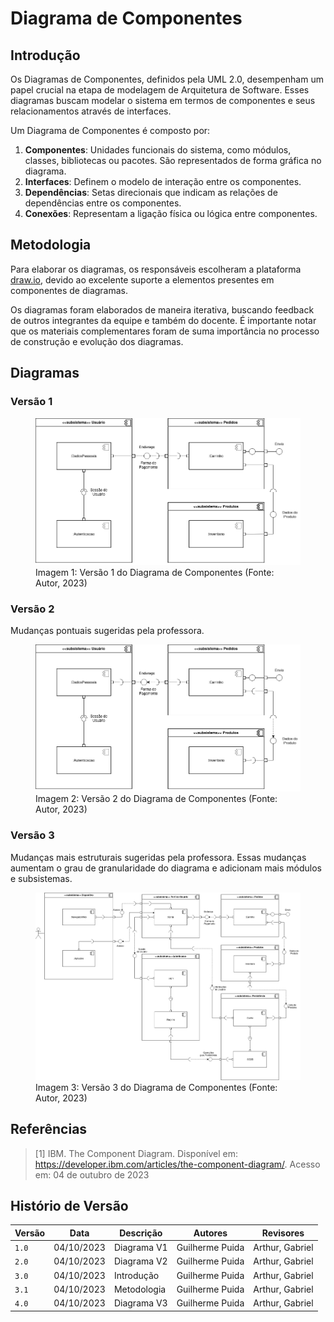 # Diagrama de Componentes

## Introdução

Os Diagramas de Componentes, definidos pela UML 2.0, desempenham um papel
crucial na etapa de modelagem de Arquitetura de Software. Esses diagramas
buscam modelar o sistema em termos de componentes e seus relacionamentos
através de interfaces.

Um Diagrama de Componentes é composto por:

1. **Componentes**: Unidades funcionais do sistema, como módulos, classes,
   bibliotecas ou pacotes. São representados de forma gráfica no diagrama.
2. **Interfaces**: Definem o modelo de interação entre os componentes.
3. **Dependências**: Setas direcionais que indicam as relações de dependências
   entre os componentes.
4. **Conexões**: Representam a ligação física ou lógica entre componentes.

## Metodologia

Para elaborar os diagramas, os responsáveis escolheram a plataforma
[draw.io](https://www.drawio.com), devido ao excelente suporte a elementos
presentes em componentes de diagramas.

Os diagramas foram elaborados de maneira iterativa, buscando feedback de outros
integrantes da equipe e também do docente. É importante notar que os materiais
complementares foram de suma importância no processo de construção e evolução
dos diagramas.

## Diagramas

### Versão 1

<figure>
  <img src="v1.png" />
  <figcaption>Imagem 1: Versão 1 do Diagrama de Componentes (Fonte: Autor, 2023)</figcaption>
</figure>

### Versão 2

Mudanças pontuais sugeridas pela professora.

<figure>
  <img src="v2.png" />
  <figcaption>Imagem 2: Versão 2 do Diagrama de Componentes (Fonte: Autor, 2023)</figcaption>
</figure>

### Versão 3

Mudanças mais estruturais sugeridas pela professora. Essas mudanças aumentam o
grau de granularidade do diagrama e adicionam mais módulos e subsistemas.

<figure>
  <img src="v3.png" />
  <figcaption>Imagem 3: Versão 3 do Diagrama de Componentes (Fonte: Autor, 2023)</figcaption>
</figure>

## Referências

> [1] IBM. The Component Diagram. Disponível em: https://developer.ibm.com/articles/the-component-diagram/. Acesso em: 04 de outubro de 2023

## Histório de Versão

| Versão | Data       | Descrição      | Autores         | Revisores                   |
| ------ | ---------- | -------------- | --------------- | --------------------------- |
| `1.0`  | 04/10/2023 | Diagrama V1    | Guilherme Puida |       Arthur, Gabriel       |
| `2.0`  | 04/10/2023 | Diagrama V2    | Guilherme Puida |       Arthur, Gabriel       |
| `3.0`  | 04/10/2023 | Introdução     | Guilherme Puida |       Arthur, Gabriel       |
| `3.1`  | 04/10/2023 | Metodologia    | Guilherme Puida |       Arthur, Gabriel       |
| `4.0`  | 04/10/2023 | Diagrama V3    | Guilherme Puida |       Arthur, Gabriel       |
